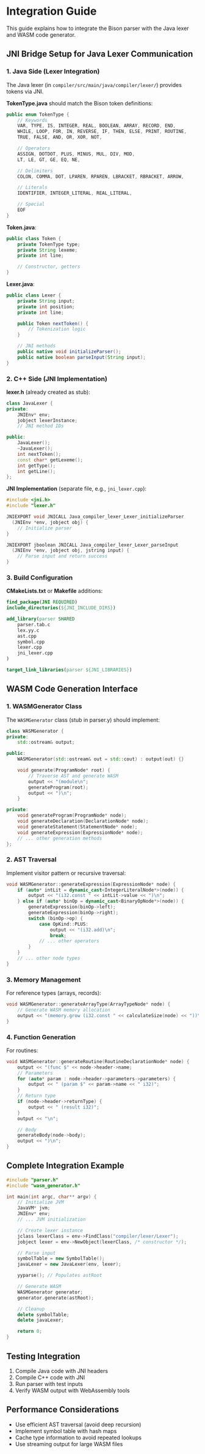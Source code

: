 # Integration Guide

This guide explains how to integrate the Bison parser with the Java lexer and WASM code generator.

## JNI Bridge Setup for Java Lexer Communication

### 1. Java Side (Lexer Integration)

The Java lexer (in `compiler/src/main/java/compiler/lexer/`) provides tokens via JNI.

**TokenType.java** should match the Bison token definitions:

```java
public enum TokenType {
    // Keywords
    VAR, TYPE, IS, INTEGER, REAL, BOOLEAN, ARRAY, RECORD, END,
    WHILE, LOOP, FOR, IN, REVERSE, IF, THEN, ELSE, PRINT, ROUTINE,
    TRUE, FALSE, AND, OR, XOR, NOT,

    // Operators
    ASSIGN, DOTDOT, PLUS, MINUS, MUL, DIV, MOD,
    LT, LE, GT, GE, EQ, NE,

    // Delimiters
    COLON, COMMA, DOT, LPAREN, RPAREN, LBRACKET, RBRACKET, ARROW,

    // Literals
    IDENTIFIER, INTEGER_LITERAL, REAL_LITERAL,

    // Special
    EOF
}
```

**Token.java**:
```java
public class Token {
    private TokenType type;
    private String lexeme;
    private int line;

    // Constructor, getters
}
```

**Lexer.java**:
```java
public class Lexer {
    private String input;
    private int position;
    private int line;

    public Token nextToken() {
        // Tokenization logic
    }

    // JNI methods
    public native void initializeParser();
    public native boolean parseInput(String input);
}
```

### 2. C++ Side (JNI Implementation)

**lexer.h** (already created as stub):

```cpp
class JavaLexer {
private:
    JNIEnv* env;
    jobject lexerInstance;
    // JNI method IDs

public:
    JavaLexer();
    ~JavaLexer();
    int nextToken();
    const char* getLexeme();
    int getType();
    int getLine();
};
```

**JNI Implementation** (separate file, e.g., `jni_lexer.cpp`):

```cpp
#include <jni.h>
#include "lexer.h"

JNIEXPORT void JNICALL Java_compiler_lexer_Lexer_initializeParser
  (JNIEnv *env, jobject obj) {
    // Initialize parser
}

JNIEXPORT jboolean JNICALL Java_compiler_lexer_Lexer_parseInput
  (JNIEnv *env, jobject obj, jstring input) {
    // Parse input and return success
}
```

### 3. Build Configuration

**CMakeLists.txt** or **Makefile** additions:

```cmake
find_package(JNI REQUIRED)
include_directories(${JNI_INCLUDE_DIRS})

add_library(parser SHARED
    parser.tab.c
    lex.yy.c
    ast.cpp
    symbol.cpp
    lexer.cpp
    jni_lexer.cpp
)

target_link_libraries(parser ${JNI_LIBRARIES})
```

## WASM Code Generation Interface

### 1. WASMGenerator Class

The `WASMGenerator` class (stub in parser.y) should implement:

```cpp
class WASMGenerator {
private:
    std::ostream& output;

public:
    WASMGenerator(std::ostream& out = std::cout) : output(out) {}

    void generate(ProgramNode* root) {
        // Traverse AST and generate WASM
        output << "(module\n";
        generateProgram(root);
        output << ")\n";
    }

private:
    void generateProgram(ProgramNode* node);
    void generateDeclaration(DeclarationNode* node);
    void generateStatement(StatementNode* node);
    void generateExpression(ExpressionNode* node);
    // ... other generation methods
};
```

### 2. AST Traversal

Implement visitor pattern or recursive traversal:

```cpp
void WASMGenerator::generateExpression(ExpressionNode* node) {
    if (auto* intLit = dynamic_cast<IntegerLiteralNode*>(node)) {
        output << "(i32.const " << intLit->value << ")\n";
    } else if (auto* binOp = dynamic_cast<BinaryOpNode*>(node)) {
        generateExpression(binOp->left);
        generateExpression(binOp->right);
        switch (binOp->op) {
            case OpKind::PLUS:
                output << "(i32.add)\n";
                break;
            // ... other operators
        }
    }
    // ... other node types
}
```

### 3. Memory Management

For reference types (arrays, records):

```cpp
void WASMGenerator::generateArrayType(ArrayTypeNode* node) {
    // Generate WASM memory allocation
    output << "(memory.grow (i32.const " << calculateSize(node) << "))\n";
}
```

### 4. Function Generation

For routines:

```cpp
void WASMGenerator::generateRoutine(RoutineDeclarationNode* node) {
    output << "(func $" << node->header->name;
    // Parameters
    for (auto* param : node->header->parameters->parameters) {
        output << " (param $" << param->name << " i32)";
    }
    // Return type
    if (node->header->returnType) {
        output << " (result i32)";
    }
    output << "\n";

    // Body
    generateBody(node->body);
    output << ")\n";
}
```

## Complete Integration Example

```cpp
#include "parser.h"
#include "wasm_generator.h"

int main(int argc, char** argv) {
    // Initialize JVM
    JavaVM* jvm;
    JNIEnv* env;
    // ... JVM initialization

    // Create lexer instance
    jclass lexerClass = env->FindClass("compiler/lexer/Lexer");
    jobject lexer = env->NewObject(lexerClass, /* constructor */);

    // Parse input
    symbolTable = new SymbolTable();
    javaLexer = new JavaLexer(env, lexer);

    yyparse(); // Populates astRoot

    // Generate WASM
    WASMGenerator generator;
    generator.generate(astRoot);

    // Cleanup
    delete symbolTable;
    delete javaLexer;

    return 0;
}
```

## Testing Integration

1. Compile Java code with JNI headers
2. Compile C++ code with JNI
3. Run parser with test inputs
4. Verify WASM output with WebAssembly tools

## Performance Considerations

- Use efficient AST traversal (avoid deep recursion)
- Implement symbol table with hash maps
- Cache type information to avoid repeated lookups
- Use streaming output for large WASM files